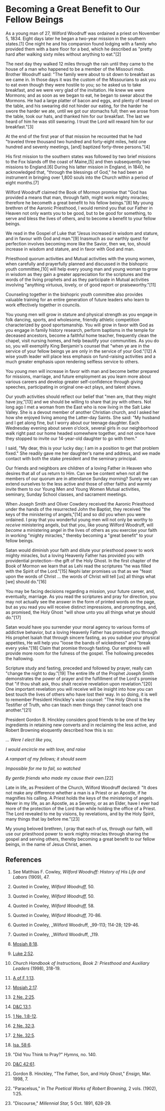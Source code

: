# Becoming a Great Benefit to Our Fellow Beings

As a young man of 27, Wilford Woodruff was ordained a priest on November 5,
1834. Eight days later he began a two-year mission in the southern states.[1]
One night he and his companion found lodging with a family who provided them
with a bare floor for a bed, which he described as "pretty hard after walking
sixty miles without anything to eat."[2]

The next day they walked 12 miles through the rain until they came to the
house of a man who happened to be a member of the Missouri mob. Brother
Woodruff said: "The family were about to sit down to breakfast as we came in.
In those days it was the custom of the Missourians to ask you to eat even
though they were hostile to you; so he asked us to take breakfast, and we were
very glad of the invitation. He knew we were Mormons; and as soon as we began
to eat, he began to swear about the Mormons. He had a large platter of bacon
and eggs, and plenty of bread on the table, and his swearing did not hinder
our eating, for the harder he swore the harder we ate, until we got our
stomachs full; then we arose from the table, took our hats, and thanked him
for our breakfast. The last we heard of him he was still swearing. I trust the
Lord will reward him for our breakfast."[3]

At the end of the first year of that mission he recounted that he had
"traveled three thousand two hundred and forty-eight miles, held one hundred
and seventy meetings, [and] baptized forty-three persons."[4]

His first mission to the southern states was followed by two brief missions to
the Fox Islands off the coast of Maine,[5] and then subsequently two missions
to England.[6] During his latter mission in England, in 1840, he acknowledged
that, "through the blessings of God," he had been an instrument in bringing
over 1,800 souls into the Church within a period of eight months.[7]

Wilford Woodruff claimed the Book of Mormon promise that "God has provided a
means that man, through faith, might work mighty miracles; therefore he
becometh a great benefit to his fellow beings."[8] My young brethren of the
Aaronic Priesthood, I would remind you that our Father in Heaven not only
wants you to be good, but to be good for something, to serve and bless the
lives of others, and to become a benefit to your fellow beings.

We read in the Gospel of Luke that "Jesus increased in wisdom and stature, and
in favour with God and man."[9] Inasmuch as our earthly quest for perfection
involves becoming more like the Savior, then we, too, should increase in
wisdom and stature, and in favor with God and man.

Priesthood quorum activities and Mutual activities with the young women, when
carefully and prayerfully planned and discussed in the bishopric youth
committee,[10] will help every young man and young woman to grow in wisdom as
they gain a greater appreciation for the scriptures and the words of the
living prophets and as they participate in Mutual activities involving
"anything virtuous, lovely, or of good report or praiseworthy."[11]

Counseling together in the bishopric youth committee also provides valuable
training for an entire generation of future leaders who learn to work
effectively together in councils.

You young men will grow in stature and physical strength as you engage in folk
dancing, sports, and wholesome, friendly athletic competition characterized by
good sportsmanship. You will grow in favor with God as you engage in family
history research, perform baptisms in the temple for deceased ancestors,
become a faithful home teacher, frequently clean the chapel, visit nursing
homes, and help beautify your communities. As you do so, you will exemplify
King Benjamin's counsel that "when ye are in the service of your fellow beings
ye are only in the service of your God."[12] A wise youth leader will place
less emphasis on fund-raising activities and a much greater emphasis upon
rendering selfless service to others.

You young men will increase in favor with man and become better prepared for
missions, marriage, and future employment as you learn more about various
careers and develop greater self-confidence through giving speeches,
participating in original one-act plays, and talent shows.

Our youth activities should reflect our belief that "men are, that they might
have joy,"[13] and we should be willing to share that joy with others. Not
long ago I met a woman from the East who is now living in the Salt Lake
Valley. She is a devout member of another Christian church, and I asked her
how she enjoyed living among the Latter-day Saints. She said: "My husband and
I get along fine, but I worry about our teenage daughter. Each Wednesday
evening about seven o'clock, several girls in our neighborhood walk right past
our home headed somewhere together, and not once have they stopped to invite
our 14-year-old daughter to go with them."

I said, "My dear, this is your lucky day; I am in a position to get that
problem fixed." She readily gave me her daughter's name and address, and we
made contact with both the stake president and the seminary principal.

Our friends and neighbors are children of a loving Father in Heaven who
desires that all of us return to Him. Can we be content when not all the
members of our quorum are in attendance Sunday morning? Surely we can extend
ourselves to the less active and those of other faiths and warmly invite them
to our Young Men and Young Women Mutual activities, seminary, Sunday School
classes, and sacrament meetings.

When Joseph Smith and Oliver Cowdery received the Aaronic Priesthood under the
hands of the resurrected John the Baptist, they received "the keys of the
ministering of angels,"[14] and so did you when you were ordained. I pray that
you wonderful young men will not only be worthy to _receive_ ministering
angels, but that you, like young Wilford Woodruff, will _become_ a ministering
angel in the lives of others as you exercise your faith in working "mighty
miracles," thereby becoming a "great benefit" to your fellow beings.

Satan would diminish your faith and dilute your priesthood power to work
mighty miracles, but a loving Heavenly Father has provided you with
providential protection--the gift of the Holy Ghost. In the first chapter of
the Book of Mormon we learn that as Lehi read the scriptures "he was filled
with the Spirit of the Lord."[15] Nephi later promises us that as we "feast
upon the words of Christ ... the words of Christ will tell [us] all things what
[we] should do."[16]

You may be facing decisions regarding a mission, your future career, and,
eventually, marriage. As you read the scriptures and pray for direction, you
may not actually see the answer in the form of printed words on the page, but
as you read you will receive distinct impressions, and promptings, and, as
promised, the Holy Ghost "will show unto you all things what ye should
do."[17]

Satan would have you surrender your moral agency to various forms of addictive
behavior, but a loving Heavenly Father has promised you through His prophet
Isaiah that through sincere fasting, as you subdue your physical appetites, He
will help you "loose the bands of wickedness" and "break every yoke."[18]
Claim that promise through fasting. Our emptiness will provide more room for
the fulness of the gospel. The hollowing precedes the hallowing.

Scripture study and fasting, preceded and followed by prayer, really can
"change the night to day."[19] The entire life of the Prophet Joseph Smith
demonstrates the power of prayer and the fulfillment of the Lord's promise
that "if thou shalt ask, thou shalt receive revelation upon revelation."[20]
One important revelation you will receive will be insight into how you can
best touch the lives of others who have lost their way. In so doing, it is
well to remember President Hinckley's wise counsel: "The Holy Ghost is the
Testifier of Truth, who can teach men things they cannot teach one
another."[21]

President Gordon B. Hinckley considers good friends to be one of the key
ingredients in retaining new converts and in reclaiming the less active, and
Robert Browning eloquently described how this is so:

_... Were I elect like you,_

_I would encircle me with love, and raise_

_A rampart of my fellows; it should seem_

_Impossible for me to fail, so watched_

_By gentle friends who made my cause their own._[22]

Late in life, as President of the Church, Wilford Woodruff declared: "It does
not make any difference whether a man is a Priest or an Apostle, if he
magnifies his calling. A Priest holds the keys of the ministering of angels.
Never in my life, as an Apostle, as a Seventy, or as an Elder, have I ever had
more of the protection of the Lord than while holding the office of a Priest.
The Lord revealed to me by visions, by revelations, and by the Holy Spirit,
many things that lay before me."[23]

My young beloved brethren, I pray that each of us, through our faith, will use
our priesthood power to work mighty miracles through sharing the gospel and
serving others, thereby becoming a great benefit to our fellow beings, in the
name of Jesus Christ, amen.

## References

  1. See Matthias F. Cowley, _Wilford Woodruff: History of His Life and Labors_ (1909), 47.

  2. Quoted in Cowley, _Wilford Woodruff,_ 50.

  3. Quoted in Cowley, _Wilford Woodruff,_ 50.

  4. Quoted in Cowley, _Wilford Woodruff,_ 58.

  5. Quoted in Cowley, _Wilford Woodruff,_ 70-86.

  6. Quoted in Cowley, _Wilford Woodruff, _99-113; 114-28; 129-46.

  7. Quoted in Cowley, _Wilford Woodruff, _119.

  8. [Mosiah 8:18](https://www.lds.org/scriptures/bofm/mosiah/8.18?lang=eng#17).

  9. [Luke 2:52](https://www.lds.org/scriptures/nt/luke/2.52?lang=eng#51).

  10. _Church Handbook of Instructions, Book 2: Priesthood and Auxiliary Leaders_ (1998), 318-19.

  11. [A of F 1:13](https://www.lds.org/scriptures/pgp/a-of-f/1.13?lang=eng#12).

  12. [Mosiah 2:17](https://www.lds.org/scriptures/bofm/mosiah/2.17?lang=eng#16).

  13. [2 Ne. 2:25](https://www.lds.org/scriptures/bofm/2-ne/2.25?lang=eng#24).

  14. [D&amp;C 13:1](https://www.lds.org/scriptures/dc-testament/dc/13.1?lang=eng#0).

  15. [1 Ne. 1:8-12](https://www.lds.org/scriptures/bofm/1-ne/1.8-12?lang=eng#7).

  16. [2 Ne. 32:3](https://www.lds.org/scriptures/bofm/2-ne/32.3?lang=eng#2).

  17. [2 Ne. 32:5](https://www.lds.org/scriptures/bofm/2-ne/32.5?lang=eng#4).

  18. [Isa. 58:6](https://www.lds.org/scriptures/ot/isa/58.6?lang=eng#5).

  19. "Did You Think to Pray?" _Hymns,_ no. 140.

  20. [D&amp;C 42:61](https://www.lds.org/scriptures/dc-testament/dc/42.61?lang=eng#60).

  21. Gordon B. Hinckley, "The Father, Son, and Holy Ghost," _Ensign,_ Mar. 1998, 7.

  22. "Paracelsus," in _The Poetical Works of Robert Browning,_ 2 vols. (1902), 1:25.

  23. "Discourse," _Millennial Star,_ 5 Oct. 1891, 628-29.

